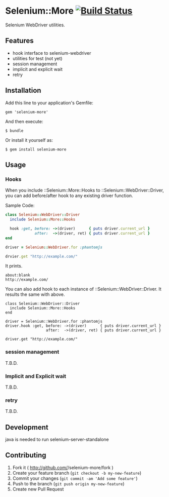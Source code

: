 # Selenium::More [![Build Status](https://travis-ci.org/okitan/selenium-more.png?branch=master)](https://travis-ci.org/okitan/selenium-more)

Selenium WebDriver utilities.

## Features

* hook interface to selenium-webdriver
* utilities for test (not yet)
 * session management
 * implicit and explicit wait
 * retry

## Installation

Add this line to your application's Gemfile:

    gem 'selenium-more'

And then execute:

    $ bundle

Or install it yourself as:

    $ gem install selenium-more

## Usage

### Hooks

When you include ::Selenium::More::Hooks to ::Selenium::WebDriver::Driver, you can add before/after hook to any existing driver function.

Sample Code:
```ruby
class Selenium::WebDriver::Driver
  include Selenium::More::Hooks

  hook :get, before: ->(driver)      { puts driver.current_url }
             after:  ->(driver, ret) { puts driver.current_url }
end

driver = Selenium::WebDriver.for :phantomjs

drvier.get "http://example.com/"
```

It prints.
```
about:blank
http://example.com/
```

You can also add hook to each instance of ::Selenium::WebDriver::Driver. It results the same with above.

```
class Selenium::WebDriver::Driver
  include Selenium::More::Hooks
end

driver = Selenium::WebDriver.for :phantomjs
driver.hook :get, before: ->(driver)      { puts driver.current_url }
                  after:  ->(driver, ret) { puts driver.current_url }

driver.get "http://example.com/"
```

### session management

T.B.D.

### Implicit and Explicit wait

T.B.D.

### retry

T.B.D.

## Development

java is needed to run selenium-server-standalone

## Contributing

1. Fork it ( http://github.com/<my-github-username>/selenium-more/fork )
2. Create your feature branch (`git checkout -b my-new-feature`)
3. Commit your changes (`git commit -am 'Add some feature'`)
4. Push to the branch (`git push origin my-new-feature`)
5. Create new Pull Request
